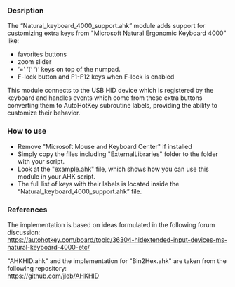 ### Desription
 
The “Natural_keyboard_4000_support.ahk” module adds support for customizing extra keys
from "Microsoft Natural Ergonomic Keyboard 4000" like:
- favorites buttons
-  zoom slider
- ‘=’ ‘(‘ ‘)’ keys on top of the numpad.
- F-lock button and F1-F12 keys when F-lock is enabled

This module connects to the USB HID device which is registered by the keyboard and handles events
which come from these extra buttons converting them to AutoHotKey subroutine labels, providing the ability to customize their behavior.

### How to use

- Remove "Microsoft Mouse and Keyboard Center" if installed
- Simply copy the files including "ExternalLibraries" folder to the folder with your script.
- Look at the "example.ahk" file, which shows how you can use this module in your AHK script.
- The full list of keys with their labels is located inside the “Natural_keyboard_4000_support.ahk” file.


### References

The implementation is based on ideas formulated in the following forum discussion:<br/>
https://autohotkey.com/board/topic/36304-hidextended-input-devices-ms-natural-keyboard-4000-etc/

"AHKHID.ahk" and the implementation for "Bin2Hex.ahk" are taken from the following repository:<br/>
https://github.com/jleb/AHKHID
